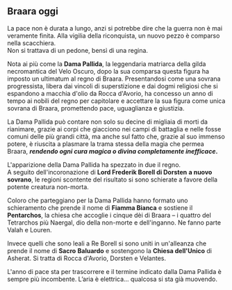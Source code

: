 
<h2 id="BraaraOggi" class="anchor">Braara oggi</h2>

La pace non è durata a lungo, anzi si potrebbe dire che la guerra non è mai veramente finita. Alla
vigilia della riconquista, un nuovo pezzo è comparso nella scacchiera.  \
Non si trattava di un pedone, bensì di una regina.

Nota ai più come la **Dama Pallida**, la leggendaria matriarca della gilda necromantica del Velo Oscuro, dopo la sua comparsa questa figura ha imposto un ultimatum al regno di Braara. Presentandosi come una sovrana progressista, libera dai vincoli di superstizione e dai dogmi religiosi che si espandono a macchia d'olio da Rocca d'Avorio, ha concesso un anno di tempo ai nobili del regno per capitolare e accettare la sua figura come unica sovrana di Braara, promettendo pace, uguaglianza e giustizia.

La Dama Pallida può contare non solo su decine di migliaia di morti da rianimare, grazie ai corpi che giacciono nei campi di battaglia e nelle fosse comuni delle più grandi città, ma anche sul fatto che, grazie al suo immenso potere, è riuscita a plasmare la trama stessa della magia che permea Braara, **_rendendo ogni cura magica o_ _divina completamente inefficace_.**

L'apparizione della Dama Pallida ha spezzato in due il regno.  \
A seguito dell'incoronazione di **Lord Frederik Borell di Dorsten** **a nuovo sovrano**, le regioni scontente del risultato si sono schierate a favore della potente creatura non-morta.

Coloro che parteggiano per la Dama Pallida hanno formato uno schieramento che prende il nome di
**Fiamma Bianca** e sostiene il **Pentarchos**, la chiesa che accoglie i cinque dèi di Braara – i quattro
del Tetrarchos più Naergal, dio della non-morte e dell'inganno. Ne fanno parte Valah e Louren.

Invece quelli che sono leali a Re Borell si sono uniti in un'alleanza che prende il nome di **Sacro**
**Baluardo** e sostengono la **Chiesa dell'Unico** di Asherat. Si tratta di Rocca d'Avorio, Dorsten e
Velantes.

L'anno di pace sta per trascorrere e il termine indicato dalla Dama Pallida è sempre più incombente. L’aria è elettrica... qualcosa si sta già muovendo. 